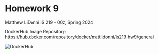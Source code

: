 # Homework 9
Matthew LiDonni
IS 219 - 002, Spring 2024

DockerHub Image Repository: https://hub.docker.com/repository/docker/mattlidonni/is219-hw9/general

![DockerHub](https://github.com/mjl62/IS-219-HW9/assets/98562814/c3866580-2b16-4355-937f-eef8ab66d803)
